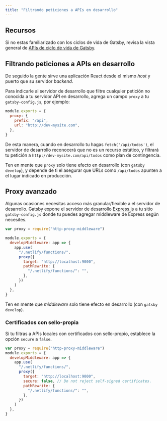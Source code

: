 ```yaml
---
title: "Filtrando peticiones a APIs en desarrollo"
---
```


## Recursos

Si no estas familiarizado con los ciclos de vida de Gatsby, revisa la vista general de [APIs de ciclo de vida de Gatsby](/docs/gatsby-lifecycle-apis/).

## Filtrando peticiones a APIs en desarrollo

De seguido la gente sirve una aplicación React desde el mismo _host_ y puerto que su
servidor _backend_.

Para indicarle al servidor de desarrollo que filtre cualquier petición no conocida a tu servidor API
en desarrollo, agrega un campo `proxy` a tu `gatsby-config.js`, por ejemplo:

```js:title=gatsby-config.js
module.exports = {
  proxy: {
    prefix: "/api",
    url: "http://dev-mysite.com",
  },
}
```

De esta manera, cuando en desarrollo tu hagas `fetch('/api/todos')`, el servidor de desarrollo
reconocerá que no es un recurso estático, y filtrará tu petición a
`http://dev-mysite.com/api/todos` como plan de contingencia.

Ten en mente que `proxy` solo tiene efecto en desarrollo (con `gatsby develop`), y depende de ti el asegurar que URLs como `/api/todos` apunten a
el lugar indicado en producción.

## Proxy avanzado

Algunas ocasiones necesitas acceso más granular/flexible a el servidor de desarrollo.
Gatsby expone el servidor de desarrollo [Express.js](https://expressjs.com/) a tu sitio `gatsby-config.js` donde tu
puedes agregar middleware de Express según necesites.

```javascript:title=gatsby-config.js
var proxy = require("http-proxy-middleware")

module.exports = {
  developMiddleware: app => {
    app.use(
      "/.netlify/functions/",
      proxy({
        target: "http://localhost:9000",
        pathRewrite: {
          "/.netlify/functions/": "",
        },
      })
    )
  },
}
```

Ten en mente que _middleware_ solo tiene efecto en desarrollo (con `gatsby develop`).

### Certificados con sello-propia

Si tu filtras a APIs locales con certificados con sello-propio, establece la opción `secure` a `false`.

```javascript:title=gatsby-config.js
var proxy = require("http-proxy-middleware")
module.exports = {
  developMiddleware: app => {
    app.use(
      "/.netlify/functions/",
      proxy({
        target: "http://localhost:9000",
        secure: false, // Do not reject self-signed certificates.
        pathRewrite: {
          "/.netlify/functions/": "",
        },
      })
    )
  },
}
```
